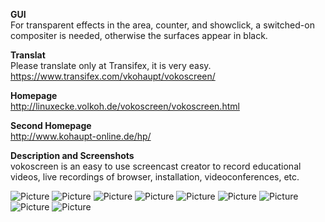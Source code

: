 **GUI**  
For transparent effects in the area, counter, and showclick, a switched-on compositer is needed, otherwise the surfaces appear in black.

**Translat**  
Please translate only at Transifex, it is very easy.  
https://www.transifex.com/vkohaupt/vokoscreen/

**Homepage**  
http://linuxecke.volkoh.de/vokoscreen/vokoscreen.html

**Second Homepage**  
http://www.kohaupt-online.de/hp/

**Description and Screenshots**  
vokoscreen is an easy to use screencast creator to record educational videos, live recordings of browser, installation, videoconferences, etc.

![Picture](http://linuxecke.volkoh.de/vokoscreen/vokoscreen-picture-screen.png)
![Picture](http://linuxecke.volkoh.de/vokoscreen/vokoscreen-picture-audio.png)
![Picture](http://linuxecke.volkoh.de/vokoscreen/vokoscreen-picture-codec.png)
![Picture](http://linuxecke.volkoh.de/vokoscreen/vokoscreen-picture-miscellaneous.png)
![Picture](http://linuxecke.volkoh.de/vokoscreen/vokoscreen-picture-webcam.png)
![Picture](http://linuxecke.volkoh.de/vokoscreen/vokoscreen-picture-about.png)
![Picture](http://linuxecke.volkoh.de/vokoscreen/vokoscreen-picture-webcambusy.png)
![Picture](http://linuxecke.volkoh.de/vokoscreen/vokoscreen-picture-area.png)
![Picture](http://linuxecke.volkoh.de/vokoscreen/vokoscreen-picture-credits.png)
